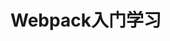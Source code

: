 <!--
 * @Descripttion: 
 * @Author: zhaodongfeng
 * @Date: 2022-04-21 10:39:59
 * @LastEditors: zhaodongfeng
 * @LastEditTime: 2022-04-21 10:47:04
-->
# Webpack入门学习
